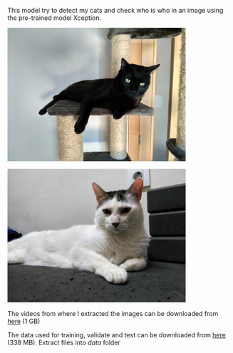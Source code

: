 This model try to detect my cats and check who is who in an image  using the pre-trained model Xception.

![blacky](./images/Blacky.jpg "Blacky")

![niche](./images/Niche.jpg "Niche")

The videos from where I extracted the images can be downloaded from [here][1] (1 GB)

The data used for training, validate and test can be downloaded from 
[here][2] (338 MB). Extract files into <em>data</em> folder

[1]: https://drive.google.com/file/d/1XQDWcHzNAgqlHcUUfETD9hF9B0gzAmEf/view?usp=sharing

[2]: https://drive.google.com/file/d/1F7WtZKd5jt3-99bl-PBfwdBOj1ArbCbj/view?usp=sharing